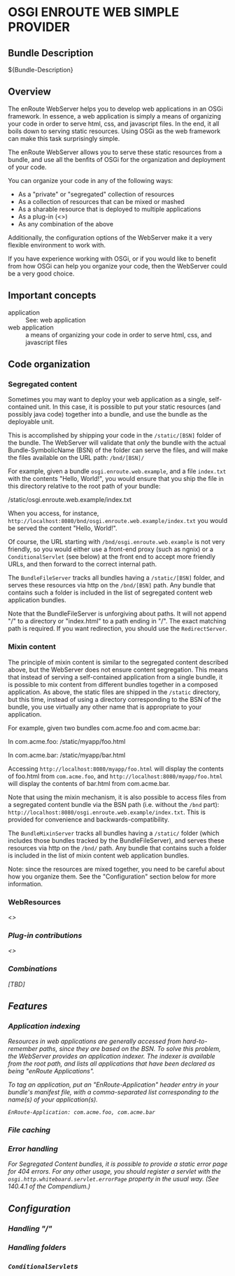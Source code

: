 # OSGI ENROUTE WEB SIMPLE PROVIDER

## Bundle Description

${Bundle-Description}

## Overview

The enRoute WebServer helps you to develop web applications in an OSGi framework.
In essence, a web application is simply a means of organizing your code in order to
serve html, css, and javascript files. In the end, it all boils down to serving
static resources. Using OSGi as the web framework can make this task surprisingly simple. 

The enRoute WebServer allows you to serve these static resources from a bundle, and
use all the benfits of OSGi for the organization and deployment of your code.

You can organize your code in any of the following ways:

 * As a "private" or "segregated" collection of resources
 * As a collection of resources that can be mixed or mashed
 * As a sharable resource that is deployed to multiple applications
 * As a plug-in (<<Need more info>>)
 * As any combination of the above
 
Additionally, the configuration options of the WebServer make it a very flexible
environment to work with.

If you have experience working with OSGi, or if you would like to benefit from how
OSGi can help you organize your code, then the WebServer could be a very good choice.

## Important concepts

<dl>
  <dt>application</dt>
  <dd>See: web application</dd>

  <dt>web application</dt>
  <dd>a means of organizing your code in order to serve html, css, and javascript files</dd>
</dl>

## Code organization

### Segregated content

Sometimes you may want to deploy your web application as a single, self-contained unit.
In this case, it is possible to put your static resources (and possibly java code)
together into a bundle, and use the bundle as the deployable unit.

This is accomplished by shipping your code in the `/static/[BSN]` folder of the
bundle. The WebServer will validate that *only* the bundle with the actual Bundle-SymbolicName (BSN) of
the folder can serve the files, and will make the files available on the URL path:
`/bnd/[BSN]/`

For example, given a bundle `osgi.enroute.web.example`, and a file `index.txt` 
with the contents "Hello, World!", you would ensure that you ship the file in this directory
relative to the root path of your bundle:

   /static/osgi.enroute.web.example/index.txt

When you access, for instance, `http://localhost:8080/bnd/osgi.enroute.web.example/index.txt`
you would be served the content "Hello, World!".

Of course, the URL starting with `/bnd/osgi.enroute.web.example` is not very friendly, so you would
either use a front-end proxy (such as ngnix) or a `ConditionalServlet` (see below) at the front end
to accept more friendly URLs, and then forward to the correct internal path.

The `BundleFileServer` tracks all bundles having a `/static/[BSN]` folder, and serves these 
resources via http on the `/bnd/[BSN]` path. Any bundle that contains such a folder is included
in the list of segregated content web application bundles.

Note that the BundleFileServer is unforgiving about paths. It will not append "/" to a directory
or "index.html" to a path ending in "/". The exact matching path is required. If you want redirection,
you should use the `RedirectServer`.

### Mixin content

The principle of mixin content is similar to the segregated content described above, but the WebServer
does not ensure content segregation. This means that instead of serving a self-contained application
from a single bundle, it is possible to mix content from different bundles together in a composed
application. As above, the static files are shipped in the `/static` directory, but this time,
instead of using a directory corresponding to the BSN of the bundle, you use virtually any other
name that is appropriate to your application.

For example, given two bundles com.acme.foo and com.acme.bar:

  In com.acme.foo:
    /static/myapp/foo.html
    
  In com.acme.bar:
    /static/myapp/bar.html

Accessing `http://localhost:8080/myapp/foo.html` will display the contents of foo.html from `com.acme.foo`,
and `http://localhost:8080/myapp/foo.html` will display the contents of bar.html from com.acme.bar.

Note that using the mixin mechanism, it is also possible to access files from a segregated content bundle
via the BSN path (i.e. without the `/bnd` part): `http://localhost:8080/osgi.enroute.web.example/index.txt`.
This is provided for convenience and backwards-compatibility.

The `BundleMixinServer` tracks all bundles having a `/static/` folder (which includes those bundles
tracked by the BundleFileServer), and serves these resources via http on the `/bnd/` path.
Any bundle that contains such a folder is included in the list of mixin content web application bundles.

Note: since the resources are mixed together, you need to be careful about how you organize them.
See the "Configuration" section below for more information.


### WebResources

<<I still need to improve my understanding of this>>

### Plug-in contributions

<<I still need to improve my understanding of this>>

### Combinations

[TBD]

## Features

### Application indexing

Resources in web applications are generally accessed from hard-to-remember paths, since they are based
on the BSN. To solve this problem, the WebServer provides an application indexer. The indexer is available
from the root path, and lists all applications that have been declared as being "enRoute Applications".

To tag an application, put an "EnRoute-Application" header entry in your bundle's manifest file, with a
comma-separated list corresponding to the name(s) of your application(s).

```
EnRoute-Application: com.acme.foo, com.acme.bar
```

### File caching

### Error handling

For Segregated Content bundles, it is possible to provide a static error page for 404 errors. For any other usage, you should register a servlet with the `osgi.http.whiteboard.servlet.errorPage` property in the usual way. (See 140.4.1 of the Compendium.)


## Configuration

### Handling "/"

### Handling folders

### `ConditionalServlet`s
 
